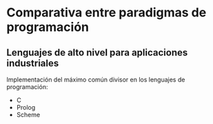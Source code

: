 # Comparativa entre paradigmas de programación
## Lenguajes de alto nivel para aplicaciones industriales

Implementación del máximo común divisor en los lenguajes de programación:

  * C
  * Prolog
  * Scheme 
